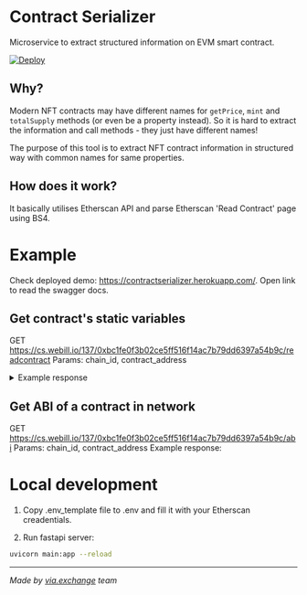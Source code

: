 # Contract Serializer
Microservice to extract structured information on EVM smart contract.

[![Deploy](https://www.herokucdn.com/deploy/button.svg)](https://heroku.com/deploy)

## Why? 

Modern NFT contracts may have different names for `getPrice`, `mint` and `totalSupply` methods (or even be a property instead). So it is hard to extract the information and call methods - they just have different names!

The purpose of this tool is to extract NFT contract information in structured way with common names for same properties. 

## How does it work?
It basically utilises Etherscan API and parse Etherscan 'Read Contract' page using BS4.

# Example
Check deployed demo: https://contractserializer.herokuapp.com/. Open link to read the swagger docs.

## Get contract's static variables
GET https://cs.webill.io/137/0xbc1fe0f3b02ce5ff516f14ac7b79dd6397a54b9c/readcontract
Params: chain_id, contract_address
<details>
  <summary>Example response</summary>
  
```json
{
  "data": {
    "raw_data": {
      "DEVELOPER": "https://buildship.dev",
      "DEVELOPER_ADDRESS": "0x704c043ceb93bd6cbe570c6a2708c3e1c0310587",
      "MAX_SUPPLY": "10000",
      "MAX_TOKENS_PER_MINT": "20",
      "PROVENANCE_HASH": " ",
      "REFERRAL_PERCENT": "3000",
      "baseURI": "https://metadata.buildship.dev/api/token/moon/",
      "contractURI": "https://metadata.buildship.dev/api/token/moon/",
      "getPrice": "200000000000000000000",
      "getReservedLeft": "0",
      "name": "NFT Moon Metaverse",
      "owner": "0x197727ad2ec7326952843fbd83a0d57b907afbdf",
      "saleStarted": "True",
      "startingIndex": "0",
      "symbol": "MOON",
      "totalSupply": "178"
    },
    "serialized": {
      "nft_contract": {
        "price": 200000000000000000000,
        "total_supply": 178,
        "max_supply": 10000,
        "paused": false,
        "max_tokens_per_mint": 20,
        "base_uri": "https://metadata.buildship.dev/api/token/moon/"
      }
    }
  },
  "contract_address": "0xbc1fe0f3b02ce5ff516f14ac7b79dd6397a54b9c",
  "chain_id": 137
} 
```
</details>

## Get ABI of a contract in network
GET https://cs.webill.io/137/0xbc1fe0f3b02ce5ff516f14ac7b79dd6397a54b9c/abi
Params: chain_id, contract_address
Example response:


# Local development
1. Copy .env_template file to .env and fill it with your Etherscan creadentials.


2. Run fastapi server:
``` bash
uvicorn main:app --reload
```


---
<i>Made by [via.exchange](https://via.exchange) team</i>

